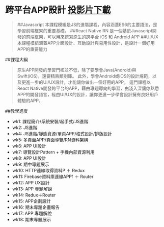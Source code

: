 # 跨平台APP設計 [投影片下載](g)
>##Javascript
本課程模組是JS的進階課程，內容涵蓋ES6的主要語法，是學習前端框架的重要基礎。
##React Native
RN 是一個基於Javascript開發的前端框架，可以用來撰寫原生的跨平台 iOS 和 Android APP
##UI/UX
本課程模組涵蓋APP介面設計、互動設計與易用性設計，是設計一個好用APP的重要能力

##課程大綱
>原生APP開發的學習門檻並不低，除了要學會Java(Android)與Swift(iOS)，還要精熟類別庫。 此外，學會Android或iOS的設計規範，以及更進一步的UI/UX設計，才能讓你做出一個好用的APP。 這門課程以React Native開發跨平台的APP，藉由專題導向的學習，由淺入深讓你熟悉APP的開發語言，經由UI/UX的設計，讓你更進一步學會設計擁有良好用戶體驗的APP。

##教學進度
- wk1: 課程簡介/系統安裝/起手式/JS進階
- wk2: JS進階
- wk4: JS進階/靜態資源/單頁APP/格式設計/排版設計
- wk5: 多頁面APP/頁面導覽/RN資料架構
- wk6: APP UI設計
- wk7: 導覽設計Pattern + 手機內部資源利用
- wk8: APP UI設計
- wk9: 期中專題展示 
- wk10: HTTP連線取得資料P ＋ Redux   
- wk11: Firebase資料庫連線APP1 ＋ Router
- wk12: APP UX設計
- wk13: APP 專題解說
- wk14: Redux＋Router
- wk15: APP企劃設計
- wk16: 期末專題企畫報告  
- wk17: APP 專題解說
- wk18: 期末專題展示
